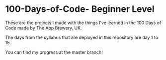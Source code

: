# 100-Days-of-Code- Beginner Level


These are the projects I made with the things I've learned in the 100 Days of Code made by The App Brewery, UK.

The days from the syllabus that are deployed in this repository are day 1 to 15.

You can find my progress at the master branch!

